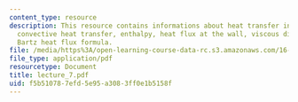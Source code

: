 ```yaml
---
content_type: resource
description: This resource contains informations about heat transfer in Rocket Nozzles,
  convective heat transfer, enthalpy, heat flux at the wall, viscous dissipation and
  Bartz heat flux formula.
file: /media/https%3A/open-learning-course-data-rc.s3.amazonaws.com/16-512-rocket-propulsion-fall-2005/f5b510787efd5e95a3083ff0e1b5158f_lecture_7.pdf
file_type: application/pdf
resourcetype: Document
title: lecture_7.pdf
uid: f5b51078-7efd-5e95-a308-3ff0e1b5158f
---
```

